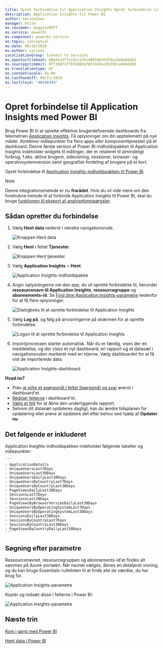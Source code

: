 ```yaml
---
title: Opret forbindelse til Application Insights Opret forbindelse til Power BI
description: Application Insights til Power BI
author: SarinaJoan
manager: kfile
ms.reviewer: maggiesMSFT
ms.service: powerbi
ms.component: powerbi-service
ms.topic: conceptual
ms.date: 08/10/2018
ms.author: sarinas
LocalizationGroup: Connect to services
ms.openlocfilehash: 00a42a3ffcc92ca7bc48459635359acb9da8da82
ms.sourcegitcommit: 0ff358f1ff87e88daf837443ecd1398ca949d2b6
ms.translationtype: HT
ms.contentlocale: da-DK
ms.lasthandoff: 09/21/2018
ms.locfileid: "46548344"
---
```

# <a name="connect-to-application-insights-with-power-bi"></a>Opret forbindelse til Application Insights med Power BI
Brug Power BI til at oprette effektive brugerdefinerede dashboards fra telemetrien [Application Insights](https://azure.microsoft.com/documentation/articles/app-insights-overview/). Få oplysninger om din apptelemetri på nye måder. Kombiner målepunkter fra flere apps eller komponenttjenester på ét dashboard. Denne første version af Power BI-indholdspakken til Application Insights indeholder widgets til målinger, der er relateret til almindeligt forbrug, f.eks. aktive brugere, sidevisning, sessioner, browser- og operativsystemversion samt geografisk fordeling af brugere på et kort.

Opret forbindelse til [Application Insights-indholdspakken til Power BI](https://app.powerbi.com/getdata/services/application-insights).

>[!NOTE]
>Denne integrationsmetode er nu **frarådet**. Hvis du vil vide mere om den foretrukne metode til at forbinde Application Insights til Power BI, skal du bruge [funktionen til eksport af analyseforespørgsler](https://docs.microsoft.com/azure/application-insights/app-insights-export-power-bi#export-analytics-queries).

## <a name="how-to-connect"></a>Sådan opretter du forbindelse
1. Vælg **Hent data** nederst i venstre navigationsrude.
   
    ![Knappen Hent data](media/service-connect-to-application-insights/pbi_getdata.png)
2. Vælg **Hent** i feltet **Tjenester**.
   
    ![Knappen Hent tjenester](media/service-connect-to-application-insights/pbi_getservices.png)
3. Vælg **Application Insights** > **Hent**.
   
    ![Application Insights-indholdspakke](media/service-connect-to-application-insights/appinsights.png)
4. Angiv oplysningerne om den app, du vil oprette forbindelse til, herunder **ressourcenavn til Application Insights**, **ressourcegruppe** og **abonnements-id**. Se [Find dine Application Insights-parametre](#FindingAppInsightsParams) nedenfor for at få flere oplysninger.
   
    ![Dialogboks til at oprette forbindelse til Application Insights](media/service-connect-to-application-insights/pbi_contpkappinsitconnectndialog.png)    
5. Vælg **Log på**, og følg på anvisningerne på skærmen for at oprette forbindelse.
   
    ![Logon til at oprette forbindelse til Application Insights](media/service-connect-to-application-insights/pbi_contpkappinsitconnectn2.png)
6. Importprocessen starter automatisk. Når du er færdig, vises der en meddelelse, og der vises et nyt dashboard, en rapport og et datasæt i navigationsruden markeret med en stjerne.  Vælg dashboardet for at få vist de importerede data.
   
    ![Application Insights-dashboard](media/service-connect-to-application-insights/pbi_contpkappinsitdash.png)

**Hvad nu?**

* Prøv [at stille et spørgsmål i feltet Spørgsmål og svar](consumer/end-user-q-and-a.md) øverst i dashboard'et
* [Rediger felterne](service-dashboard-edit-tile.md) i dashboard'et.
* [Vælg et felt](consumer/end-user-tiles.md) for at åbne den underliggende rapport.
* Selvom dit datasæt opdateres dagligt, kan du ændre tidsplanen for opdatering eller prøve at opdatere det efter behov ved hjælp af **Opdater nu**

## <a name="whats-included"></a>Det følgende er inkluderet
Application Insights-indholdspakken indeholder følgende tabeller og målepunkter:  

    ´´´
    - ApplicationDetails  
    - UniqueUsersLast7Days   
    - UniqueUsersLast30Days   
    - UniqueUsersDailyLast30Days  
    - UniqueUsersByCountryLast7Days  
    - UniqueUsersByCountryLast30Days   
    - PageViewsDailyLast30Days   
    - SessionsLast7Days   
    - SessionsLast30Days  
    - PageViewsByBrowserVersionDailyLast30Days   
    - UniqueUsersByOperatingSystemLast7Days   
    - UniqueUsersByOperatingSystemLast30Days    
    - SessionsDailyLast30Days   
    - SessionsByCountryLast7Days   
    - SessionsByCountryLast30Days   
    - PageViewsByCountryDailyLast30Days  
    ´´´ 

<a name="FindingAppInsightsParams"></a>

## <a name="finding-parameters"></a>Søgning efter parametre
Ressourcenavnet, ressourcegruppen og abonnements-id'et findes alt sammen på Azure-portalen. Når navnet vælges, åbnes en detaljeret visning, og du kan bruge Essentials-rullelisten til at finde alle de værdier, du har brug for.

![Application Insights-parametre](media/service-connect-to-application-insights/pbi_contpkappinsitparams.png)

Kopiér og indsæt disse i felterne i Power BI:

![Application Insights-parametre](media/service-connect-to-application-insights/pbi_contpkappinsitparam2.png)

## <a name="next-steps"></a>Næste trin
[Kom i gang med Power BI](service-get-started.md)

[Hent data i Power BI](service-get-data.md)

